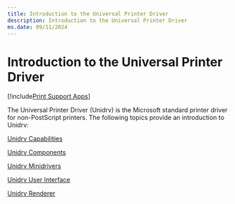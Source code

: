 ```yaml
---
title: Introduction to the Universal Printer Driver
description: Introduction to the Universal Printer Driver
ms.date: 09/11/2024
---
```


# Introduction to the Universal Printer Driver

[!include[Print Support Apps](../includes/print-support-apps.md)]

The Universal Printer Driver (Unidrv) is the Microsoft standard printer driver for non-PostScript printers. The following topics provide an introduction to Unidrv:

[Unidrv Capabilities](unidrv-capabilities.md)

[Unidrv Components](unidrv-components.md)

[Unidrv Minidrivers](unidrv-minidrivers.md)

[Unidrv User Interface](unidrv-user-interface.md)

[Unidrv Renderer](unidrv-renderer.md)
